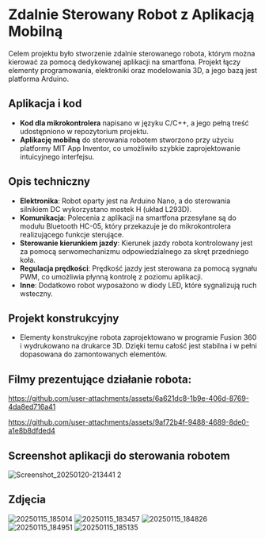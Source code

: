 # Zdalnie Sterowany Robot z Aplikacją Mobilną

Celem projektu było stworzenie zdalnie sterowanego robota, którym można kierować za pomocą dedykowanej aplikacji na smartfona. Projekt łączy elementy programowania, elektroniki oraz modelowania 3D, a jego bazą jest platforma Arduino.

## Aplikacja i kod
- **Kod dla mikrokontrolera** napisano w języku C/C++, a jego pełną treść udostępniono w repozytorium projektu.  
- **Aplikację mobilną** do sterowania robotem stworzono przy użyciu platformy MIT App Inventor, co umożliwiło szybkie zaprojektowanie intuicyjnego interfejsu.

## Opis techniczny
- **Elektronika**: Robot oparty jest na Arduino Nano, a do sterowania silnikiem DC wykorzystano mostek H (układ L293D).
- **Komunikacja**: Polecenia z aplikacji na smartfona przesyłane są do modułu Bluetooth HC-05, który przekazuje je do mikrokontrolera realizującego funkcje sterujące. 
- **Sterowanie kierunkiem jazdy**: Kierunek jazdy robota kontrolowany jest za pomocą serwomechanizmu odpowiedzialnego za skręt przedniego koła.
- **Regulacja prędkości**: Prędkość jazdy jest sterowana za pomocą sygnału PWM, co umożliwia płynną kontrolę z poziomu aplikacji.  
- **Inne**: Dodatkowo robot wyposażono w diody LED, które sygnalizują ruch wsteczny.

## Projekt konstrukcyjny
- Elementy konstrukcyjne robota zaprojektowano w programie Fusion 360 i wydrukowano na drukarce 3D. Dzięki temu całość jest stabilna i w pełni dopasowana do zamontowanych elementów. 

## Filmy prezentujące działanie robota:
https://github.com/user-attachments/assets/6a621dc8-1b9e-406d-8769-4da8ed716a41

https://github.com/user-attachments/assets/9af72b4f-9488-4689-8de0-a1e8b8dfded4

## Screenshot aplikacji do sterowania robotem 
![Screenshot_20250120-213441 2](https://github.com/user-attachments/assets/0abdb110-decc-4100-80c5-290669b6476a)

## Zdjęcia
![20250115_185014](https://github.com/user-attachments/assets/9119d1eb-2e16-4215-bdea-50c687c6bd70)
![20250115_183457](https://github.com/user-attachments/assets/5943f9f0-2165-4656-b051-857c94da4200)
![20250115_184826](https://github.com/user-attachments/assets/2731980f-8d70-4f0b-9f49-f3ff701d1d41)
![20250115_184951](https://github.com/user-attachments/assets/dc9a7779-53c1-4b66-bbc6-b1a700539012)
![20250115_185135](https://github.com/user-attachments/assets/ce2004ee-7f6c-4416-bb30-9bc10bd9292b)
